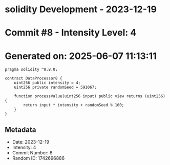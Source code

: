 ﻿# solidity Development - 2023-12-19
# Commit #8 - Intensity Level: 4
# Generated on: 2025-06-07 11:13:11
```solidity
pragma solidity ^0.8.0;

contract DataProcessor8 {
    uint256 public intensity = 4;
    uint256 private randomSeed = 591067;

    function processValue(uint256 input) public view returns (uint256) {
        return input * intensity + randomSeed % 100;
    }
}
```
## Metadata
- Date: 2023-12-19
- Intensity: 4
- Commit Number: 8
- Random ID: 1742696886
